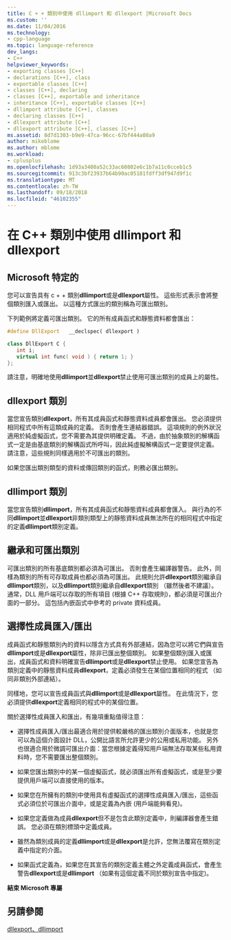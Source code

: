 ```yaml
---
title: C + + 類別中使用 dllimport 和 dllexport |Microsoft Docs
ms.custom: ''
ms.date: 11/04/2016
ms.technology:
- cpp-language
ms.topic: language-reference
dev_langs:
- C++
helpviewer_keywords:
- exporting classes [C++]
- declarations [C++], class
- exportable classes [C++]
- classes [C++], declaring
- classes [C++], exportable and inheritance
- inheritance [C++], exportable classes [C++]
- dllimport attribute [C++], classes
- declaring classes [C++]
- dllexport attribute [C++]
- dllexport attribute [C++], classes [C++]
ms.assetid: 8d7d1303-b9e9-47ca-96cc-67bf444a08a9
author: mikeblome
ms.author: mblome
ms.workload:
- cplusplus
ms.openlocfilehash: 1d93a3400a52c33ac60802e6c1b7a11c0cceb1c5
ms.sourcegitcommit: 913c3bf23937b64b90ac05181fdff3df947d9f1c
ms.translationtype: MT
ms.contentlocale: zh-TW
ms.lasthandoff: 09/18/2018
ms.locfileid: "46102355"
---
```

# <a name="using-dllimport-and-dllexport-in-c-classes"></a>在 C++ 類別中使用 dllimport 和 dllexport

## <a name="microsoft-specific"></a>Microsoft 特定的

您可以宣告具有 c + + 類別**dllimport**或是**dllexport**屬性。 這些形式表示會將整個類別匯入或匯出。 以這種方式匯出的類別稱為可匯出類別。

下列範例將定義可匯出類別。 它的所有成員函式和靜態資料都會匯出：

```cpp
#define DllExport   __declspec( dllexport )

class DllExport C {
   int i;
   virtual int func( void ) { return 1; }
};
```

請注意，明確地使用**dllimport**並**dllexport**禁止使用可匯出類別的成員上的屬性。

##  <a name="_pluslang_using_dllimport_and_dllexport_in_c2b2bdllexportclasses"></a> dllexport 類別

當您宣告類別**dllexport**，所有其成員函式和靜態資料成員都會匯出。 您必須提供相同程式中所有這類成員的定義。 否則會產生連結器錯誤。 這項規則的例外狀況適用於純虛擬函式，您不需要為其提供明確定義。 不過，由於抽象類別的解構函式一定是由基底類別的解構函式所呼叫，因此純虛擬解構函式一定要提供定義。 請注意，這些規則同樣適用於不可匯出的類別。

如果您匯出類別類型的資料或傳回類別的函式，則務必匯出類別。

##  <a name="_pluslang_dllexport_classesdllexportclasses"></a> dllimport 類別

當您宣告類別**dllimport**，所有其成員函式和靜態資料成員都會匯入。 與行為的不同**dllimport**並**dllexport**非類別類型上的靜態資料成員無法所在的相同程式中指定的定義**dllimport**類別定義。

##  <a name="_pluslang_using_dllimport_and_dllexport_in_c2b2binheritanceandexportableclasses"></a> 繼承和可匯出類別

可匯出類別的所有基底類別都必須為可匯出。 否則會產生編譯器警告。 此外，同樣為類別的所有可存取成員也都必須為可匯出。 此規則允許**dllexport**類別繼承自**dllimport**類別，以及**dllimport**類別繼承自**dllexport**類別 （雖然後者不建議）。 通常，DLL 用戶端可以存取的所有項目 (根據 C++ 存取規則)，都必須是可匯出介面的一部分。 這包括內嵌函式中參考的 private 資料成員。

##  <a name="_pluslang_using_dllimport_and_dllexport_in_c2b2bselectivememberimportexport"></a> 選擇性成員匯入/匯出

成員函式和靜態類別內的資料以隱含方式具有外部連結，因為您可以將它們與宣告**dllimport**或是**dllexport**屬性，除非已匯出整個類別。 如果整個類別匯入或匯出，成員函式和資料明確宣告**dllimport**或是**dllexport**禁止使用。 如果您宣告為類別定義中的靜態資料成員**dllexport**，定義必須發生在某個位置相同的程式 （如同非類別外部連結）。

同樣地，您可以宣告成員函式與**dllimport**或是**dllexport**屬性。 在此情況下，您必須提供**dllexport**定義相同的程式中的某個位置。

關於選擇性成員匯入和匯出，有幾項重點值得注意：

- 選擇性成員匯入/匯出最適合用於提供較嚴格的匯出類別介面版本，也就是您可以為這個介面設計 DLL，公開比語言所允許更少的公用或私用功能。 另外也很適合用於微調可匯出介面：當您根據定義得知用戶端無法存取某些私用資料時，您不需要匯出整個類別。

- 如果您匯出類別中的某一個虛擬函式，就必須匯出所有虛擬函式，或是至少要提供用戶端可以直接使用的版本。

- 如果您在所擁有的類別中使用具有虛擬函式的選擇性成員匯入/匯出，這些函式必須位於可匯出介面中，或是定義為內嵌 (用戶端能夠看見)。

- 如果您定義做為成員**dllexport**但不是包含此類別定義中，則編譯器會產生錯誤。 您必須在類別標頭中定義成員。

- 雖然為類別成員的定義**dllimport**或是**dllexport**是允許，您無法覆寫在類別定義中指定的介面。

- 如果函式定義為，如果您在其宣告的類別定義主體之外定義成員函式，會產生警告**dllexport**或是**dllimport** （如果有這個定義不同於類別宣告中指定)。

**結束 Microsoft 專屬**

## <a name="see-also"></a>另請參閱

[dllexport、dllimport](../cpp/dllexport-dllimport.md)